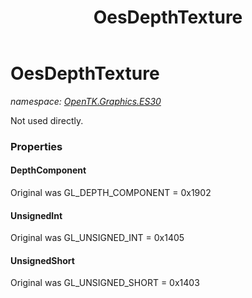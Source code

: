 ﻿---
title: OesDepthTexture
---

# OesDepthTexture
_namespace: [OpenTK.Graphics.ES30](N-OpenTK.Graphics.ES30.html)_

Not used directly.



### Properties

#### DepthComponent
Original was GL_DEPTH_COMPONENT = 0x1902
#### UnsignedInt
Original was GL_UNSIGNED_INT = 0x1405
#### UnsignedShort
Original was GL_UNSIGNED_SHORT = 0x1403


